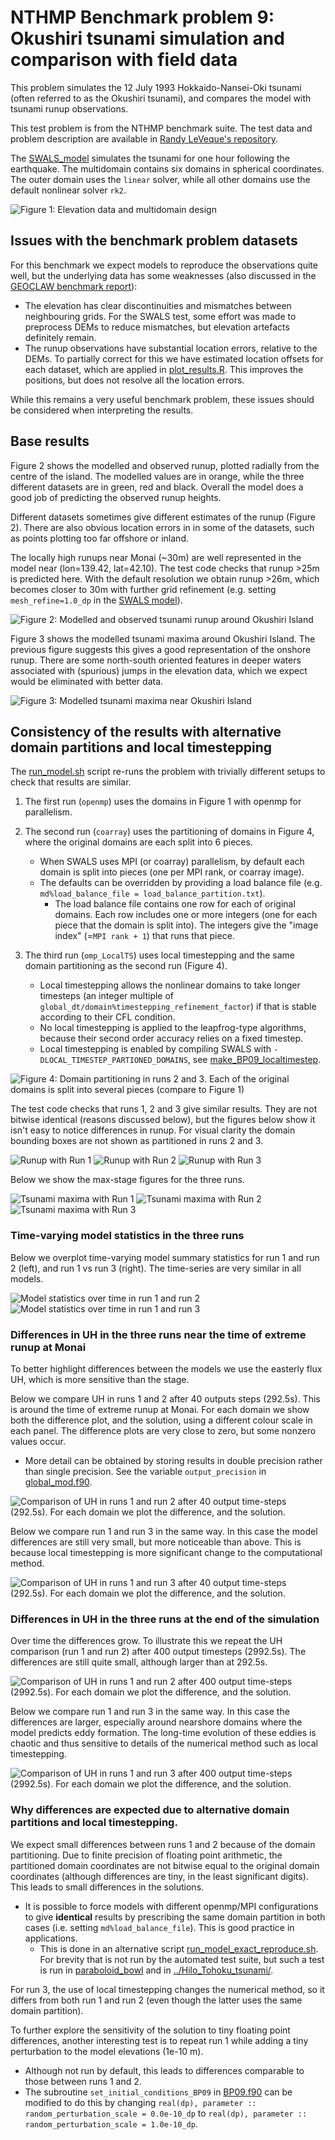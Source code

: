 # NTHMP Benchmark problem 9: Okushiri tsunami simulation and comparison with field data

This problem simulates the 12 July 1993 Hokkaido-Nansei-Oki tsunami (often referred to as the Okushiri tsunami), and compares the model with tsunami runup observations.

This test problem is from the NTHMP benchmark suite. The test data and problem description are available in [Randy LeVeque's repository](https://github.com/rjleveque/nthmp-benchmark-problems/tree/master/BP09-FrankG-Okushiri_island/). 

The [SWALS_model](BP09.f90) simulates the tsunami for one hour following the earthquake. The multidomain contains six domains in spherical coordinates. The outer domain uses the `linear` solver, while all other domains use the default nonlinear solver `rk2`. 

![Figure 1: Elevation data and multidomain design](elevation_okushiri_lowresolution_omp.png)

## Issues with the benchmark problem datasets

For this benchmark we expect models to reproduce the observations quite well, but the underlying data has some weaknesses (also discussed in the [GEOCLAW benchmark report](https://depts.washington.edu/clawpack/links/nthmp-benchmarks/geoclaw-results.pdf)):

* The elevation has clear discontinuities and mismatches between neighbouring grids. For the SWALS test, some effort was made to preprocess DEMs to reduce mismatches, but elevation artefacts definitely remain.
* The runup observations have substantial location errors, relative to the DEMs. To partially correct for this we have estimated location offsets for each dataset, which are applied in [plot_results.R](plot_results.R). This improves the positions, but does not resolve all the location errors.

While this remains a very useful benchmark problem, these issues should be considered when interpreting the results. 

## Base results

Figure 2 shows the modelled and observed runup, plotted radially from the centre of the island. The modelled values are in orange, while the three different datasets are in green, red and black. Overall the model does a good job of predicting the observed runup heights.

Different datasets sometimes give different estimates of the runup (Figure 2). There are also obvious location errors in in some of the datasets, such as points plotting too far offshore or inland.

The locally high runups near Monai (~30m) are well represented in the model near (lon=139.42, lat=42.10). The test code checks that runup >25m is predicted here. With the default resolution we obtain runup >26m, which becomes closer to 30m with further grid refinement (e.g. setting `mesh_refine=1.0_dp` in the [SWALS model](BP09.f90)). 

![Figure 2: Modelled and observed tsunami runup around Okushiri Island](runup_heights_okushiri_lowresolution_omp.png)

Figure 3 shows the modelled tsunami maxima around Okushiri Island. The previous figure suggests this gives a good representation of the onshore runup. There are some north-south oriented features in deeper waters associated with (spurious) jumps in the elevation data, which we expect would be eliminated with better data.

![Figure 3: Modelled tsunami maxima near Okushiri Island](max_stage_okushiri_lowresolution_omp.png)

## Consistency of the results with alternative domain partitions and local timestepping

The [run_model.sh](run_model.sh) script re-runs the problem with trivially different setups to check that results are similar.

1. The first run (`openmp`) uses the domains in Figure 1 with openmp for parallelism.

2. The second run (`coarray`) uses the partitioning of domains in Figure 4, where the original domains are each split into 6 pieces.

    * When SWALS uses MPI (or coarray) parallelism, by default each domain is split into pieces (one per MPI rank, or coarray image). 
    * The defaults can be overridden by providing a load balance file (e.g. `md%load_balance_file = load_balance_partition.txt`). 
        * The load balance file contains one row for each of original domains. Each row includes one or more integers (one for each piece that the domain is split into). The integers give the "image index" (=`MPI rank + 1`) that runs that piece. 

3. The third run (`omp_LocalTS`) uses local timestepping and the same domain partitioning as the second run (Figure 4). 

    * Local timestepping allows the nonlinear domains to take longer timesteps (an integer multiple of `global_dt/domain%timestepping_refinement_factor`) if that is stable according to their CFL condition.
    * No local timestepping is applied to the leapfrog-type algorithms, because their second order accuracy relies on a fixed timestep.
    * Local timestepping is enabled by compiling SWALS with `-DLOCAL_TIMESTEP_PARTIONED_DOMAINS`, see [make_BP09_localtimestep](make_BP09_localtimestep).

![Figure 4: Domain partitioning in runs 2 and 3. Each of the original domains is split into several pieces (compare to Figure 1)](elevation_okushiri_lowresolution_coarray.png)

The test code checks that runs 1, 2 and 3 give similar results. They are not bitwise identical (reasons discussed below), but the figures below show it isn't easy to notice differences in runup. For visual clarity the domain bounding boxes are not shown as partitioned in runs 2 and 3.

![Runup with Run 1](runup_heights_okushiri_lowresolution_omp.png) ![Runup with Run 2](runup_heights_okushiri_lowresolution_coarray.png) ![Runup with Run 3](runup_heights_okushiri_lowresolution_omp_localtimestep.png)

Below we show the max-stage figures for the three runs. 

![Tsunami maxima with Run 1](max_stage_okushiri_lowresolution_omp.png) ![Tsunami maxima with Run 2](max_stage_okushiri_lowresolution_coarray.png) ![Tsunami maxima with Run 3](max_stage_okushiri_lowresolution_omp_localtimestep.png)

### Time-varying model statistics in the three runs

Below we overplot time-varying model summary statistics for run 1 and run 2 (left), and run 1 vs run 3 (right). The time-series are very similar in all models.

![Model statistics over time in run 1 and run 2](Compare_openmp_coarray.png) ![Model statistics over time in run 1 and run 3](Compare_openmp_ompLocalTS.png)

### Differences in UH in the three runs near the time of extreme runup at Monai

To better highlight differences between the models we use the easterly flux UH, which is more sensitive than the stage. 

Below we compare UH in runs 1 and 2 after 40 outputs steps (292.5s). This is around the time of extreme runup at Monai. For each domain we show both the difference plot, and the solution, using a different colour scale in each panel. The difference plots are very close to zero, but some nonzero values occur. 

* More detail can be obtained by storing results in double precision rather than single precision. See the variable `output_precision` in [global_mod.f90](../../../../src/shallow_water/global_mod.f90).

![Comparison of UH in runs 1 and run 2 after 40 output time-steps (292.5s). For each domain we plot the difference, and the solution.](Compare_omp_coarray_time_index_40.png)

Below we compare run 1 and run 3 in the same way. In this case the model differences are still very small, but more noticeable than above. This is because local timestepping is more significant change to the computational method. 

![Comparison of UH in runs 1 and run 3 after 40 output time-steps (292.5s). For each domain we plot the difference, and the solution.](Compare_omp_ompLocalTS_time_index_40.png)

### Differences in UH in the three runs at the end of the simulation

Over time the differences grow. To illustrate this we repeat the UH comparison (run 1 and run 2) after 400 output timesteps (2992.5s). The differences are still quite small, although larger than at 292.5s.

![Comparison of UH in runs 1 and run 2 after 400 output time-steps (2992.5s). For each domain we plot the difference, and the solution.](Compare_omp_coarray_time_index_400.png)

Below we compare run 1 and run 3 in the same way. In this case the differences are larger, especially around nearshore domains where the model predicts eddy formation. The long-time evolution of these eddies is chaotic and thus sensitive to details of the numerical method such as local timestepping.

![Comparison of UH in runs 1 and run 3 after 400 output time-steps (2992.5s). For each domain we plot the difference, and the solution.](Compare_omp_ompLocalTS_time_index_400.png)

### Why differences are expected due to alternative domain partitions and local timestepping.

We expect small differences between runs 1 and 2 because of the domain partitioning. Due to finite precision of floating point arithmetic, the partitioned domain coordinates are not bitwise equal to the original domain coordinates (although differences are tiny, in the least significant digits). This leads to small differences in the solutions. 

* It is possible to force models with different openmp/MPI configurations to give __identical__ results by prescribing the same domain partition in both cases (i.e. setting `md%load_balance_file`). This is good practice in applications. 
    * This is done in an alternative script [run_model_exact_reproduce.sh](run_model_exact_reproduce.sh). For brevity that is not run by the automated test suite, but such a test is run in [paraboloid_bowl](../../paraboloid_bowl) and in [../Hilo_Tohoku_tsunami/](../Hilo_Tohoku_tsunami).

For run 3, the use of local timestepping changes the numerical method, so it differs from both run 1 and run 2 (even though the latter uses the same domain partition). 

To further explore the sensitivity of the solution to tiny floating point differences, another interesting test is to repeat run 1 while adding a tiny perturbation to the model elevations (1e-10 m). 

* Although not run by default, this leads to differences comparable to those between runs 1 and 2. 
* The subroutine `set_initial_conditions_BP09` in [BP09.f90](BP09.f90) can be modified to do this by changing `real(dp), parameter :: random_perturbation_scale = 0.0e-10_dp` to `real(dp), parameter :: random_perturbation_scale = 1.0e-10_dp`. 

